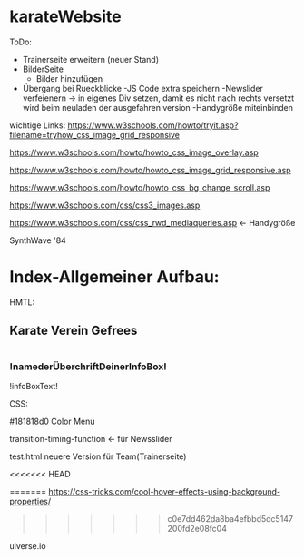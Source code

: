 # karateWebsite
ToDo: 
- Trainerseite erweitern (neuer Stand)
- BilderSeite
    - Bilder hinzufügen
- Übergang bei Rueckblicke
-JS Code extra speichern
-Newslider verfeienern -> in eigenes Div setzen, damit es nicht nach rechts versetzt wird beim neuladen der ausgefahren version
-Handygröße miteinbinden


wichtige Links:
https://www.w3schools.com/howto/tryit.asp?filename=tryhow_css_image_grid_responsive

https://www.w3schools.com/howto/howto_css_image_overlay.asp

https://www.w3schools.com/howto/howto_css_image_grid_responsive.asp

https://www.w3schools.com/howto/howto_css_bg_change_scroll.asp

https://www.w3schools.com/css/css3_images.asp



https://www.w3schools.com/css/css_rwd_mediaqueries.asp  <- Handygröße

SynthWave '84

# Index-Allgemeiner Aufbau:

HMTL:

<section class="!nameDerSection!">
      <div class="container">
        <h2 class="!nameDerHauptÜberschrift!">Karate Verein Gefrees</h2>
        <div class="content">
          <div class="!nameDesImages!">
            <img src="!pfadDeinesImages!" alt="" />
          </div>
          <div class="!nameDerInfoBox!">
            <h3>!namederÜberchriftDeinerInfoBox!</h3>
            <p>
              !infoBoxText!
            </p>
          </div>
        </div>
      </div>
    </section>

CSS:


#181818d0
Color Menu

transition-timing-function <- für Newsslider

test.html neuere Version für Team(Trainerseite)

<<<<<<< HEAD

=======
https://css-tricks.com/cool-hover-effects-using-background-properties/
>>>>>>> c0e7dd462da8ba4efbbd5dc5147200fd2e08fc04


uiverse.io
